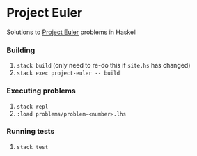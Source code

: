 # Project Euler

Solutions to [Project Euler](https://projecteuler.net/) problems in Haskell

### Building

1. `stack build` (only need to re-do this if `site.hs` has changed)
1. `stack exec project-euler -- build`

### Executing problems

1. `stack repl`
1. `:load problems/problem-<number>.lhs`

### Running tests

1. `stack test`
